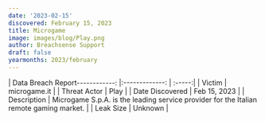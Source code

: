 ```yaml
---
date: '2023-02-15'
discovered: February 15, 2023
title: Microgame
image: images/blog/Play.png
author: Breachsense Support
draft: false
yearmonths: 2023/february
---
```


| Data Breach Report------------:     |:-------------:    | :-----:|
| Victim      | microgame.it      | 
| Threat Actor      | Play      | 
| Date Discovered      | Feb 15, 2023      | 
| Description      | Microgame S.p.A. is the leading service provider for the Italian remote gaming market.      | 
| Leak Size      | Unknown      | 

